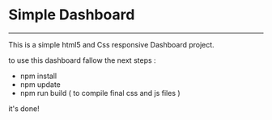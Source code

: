 # Simple Dashboard
___
This is a simple html5 and Css  responsive Dashboard project.


to use this dashboard fallow the next steps : 

- npm install 
- npm update 
- npm run build ( to compile final css and js files )

it's done!
